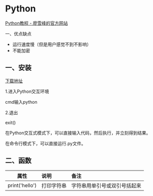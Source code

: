 # Python

[Python教程 - 廖雪峰的官方网站](https://www.liaoxuefeng.com/wiki/0014316089557264a6b348958f449949df42a6d3a2e542c000)

一、优点缺点

- 运行速度慢（但是用户感觉不到不影响）
- 不能加密

## 一、安装

[下载地址](https://pan.baidu.com/s/1UwMttqElrVwg89ls7oKI3w)

1.进入Python交互环境

cmd输入python

2.退出

exit()

在Python交互式模式下，可以直接输入代码，然后执行，并立刻得到结果。

在命令行模式下，可以直接运行.py文件。

## 二、函数

| 属性 | 说明 | 备注 |
| ------------- |:-------------| :-----|
| print('hello')| 打印字符串| 字符串用单引号或双引号括起来 |







